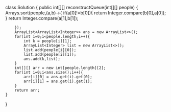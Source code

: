 class Solution {
    public int[][] reconstructQueue(int[][] people) {
        Arrays.sort(people,(a,b)->{
            if(a[0]!=b[0]){
                   return Integer.compare(b[0],a[0]);
            }
            return Integer.compare(a[1],b[1]);
            
        });
        ArrayList<ArrayList<Integer>> ans = new ArrayList<>();
        for(int i=0;i<people.length;i++){
            int k = people[i][1];
            ArrayList<Integer> list = new ArrayList<>();
            list.add(people[i][0]);
            list.add(people[i][1]);
            ans.add(k,list); 
        }
        int[][] arr = new int[people.length][2];
        for(int i=0;i<ans.size();i++){
            arr[i][0] = ans.get(i).get(0);
            arr[i][1] = ans.get(i).get(1);
        }
        return arr;
    }
}